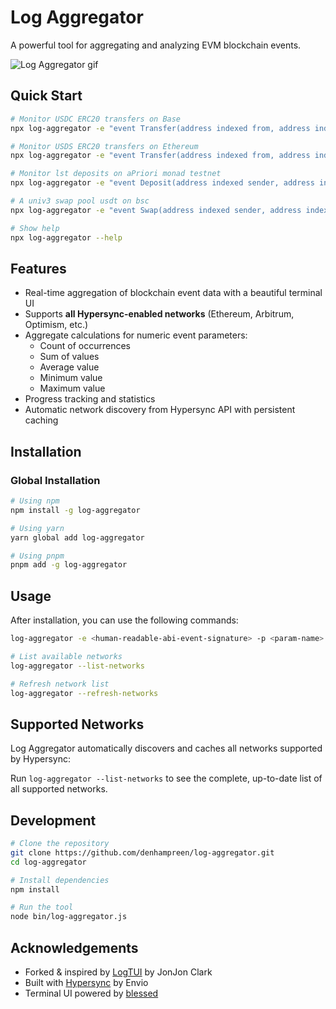 # Log Aggregator

A powerful tool for aggregating and analyzing EVM blockchain events.

![Log Aggregator gif](./log-aggregator.gif)

## Quick Start

```bash
# Monitor USDC ERC20 transfers on Base
npx log-aggregator -e "event Transfer(address indexed from, address indexed to, uint256 value)" -n base -p "value" -c "0x833589fCD6eDb6E08f4c7C32D4f71b54bdA02913" -d 6

# Monitor USDS ERC20 transfers on Ethereum
npx log-aggregator -e "event Transfer(address indexed from, address indexed to, uint256 value)" -n eth -p "value" -c "0xdC035D45d973E3EC169d2276DDab16f1e407384F" -d 18

# Monitor lst deposits on aPriori monad testnet
npx log-aggregator -e "event Deposit(address indexed sender, address indexed owner, uint256 assets, uint256 shares)" -n monad-testnet -p "assets" -c "0xb2f82D0f38dc453D596Ad40A37799446Cc89274A" -d 18 

# A univ3 swap pool usdt on bsc
npx log-aggregator -e "event Swap(address indexed sender, address indexed recipient, int256 deltaQty0, int256 deltaQty1, uint160 sqrtP, uint128 liquidity, int24 currentTick)" -p "deltaQty0" -n bsc -c "0xF987939b9ea7a43d9e6A39F6542749BB8AFb09BB" -d 18

# Show help
npx log-aggregator --help
```

## Features

- Real-time aggregation of blockchain event data with a beautiful terminal UI
- Supports **all Hypersync-enabled networks** (Ethereum, Arbitrum, Optimism, etc.)
- Aggregate calculations for numeric event parameters:
  - Count of occurrences
  - Sum of values
  - Average value
  - Minimum value
  - Maximum value
- Progress tracking and statistics
- Automatic network discovery from Hypersync API with persistent caching

## Installation

### Global Installation

```bash
# Using npm
npm install -g log-aggregator

# Using yarn
yarn global add log-aggregator

# Using pnpm
pnpm add -g log-aggregator
```

## Usage

After installation, you can use the following commands:

```bash
log-aggregator -e <human-readable-abi-event-signature> -p <param-name> -n <network> -d <decimals>

# List available networks
log-aggregator --list-networks

# Refresh network list
log-aggregator --refresh-networks
```

## Supported Networks

Log Aggregator automatically discovers and caches all networks supported by Hypersync:

Run `log-aggregator --list-networks` to see the complete, up-to-date list of all supported networks.

## Development

```bash
# Clone the repository
git clone https://github.com/denhampreen/log-aggregator.git
cd log-aggregator

# Install dependencies
npm install

# Run the tool
node bin/log-aggregator.js
```

## Acknowledgements

- Forked & inspired by [LogTUI](https://github.com/moose-code/logtui) by JonJon Clark
- Built with [Hypersync](https://docs.envio.dev/docs/HyperIndex/overview) by Envio
- Terminal UI powered by [blessed](https://github.com/chjj/blessed)
